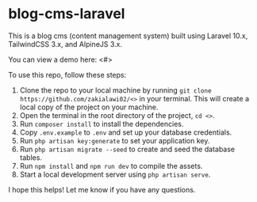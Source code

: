 # blog-cms-laravel

This is a blog cms (content management system) built using Laravel 10.x, TailwindCSS 3.x, and AlpineJS 3.x.

You can view a demo here: <#>

To use this repo, follow these steps:

1. Clone the repo to your local machine by running `git clone https://github.com/zakialawi02/<>` in your terminal. This will create a local copy of the project on your machine.
2. Open the terminal in the root directory of the project, `cd <>`.
3. Run `composer install` to install the dependencies.
4. Copy `.env.example` to `.env` and set up your database credentials.
5. Run `php artisan key:generate` to set your application key.
6. Run `php artisan migrate --seed` to create and seed the database tables.
7. Run `npm install` and `npm run dev` to compile the assets.
8. Start a local development server using `php artisan serve`.

I hope this helps! Let me know if you have any questions.
